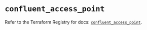 # `confluent_access_point`

Refer to the Terraform Registry for docs: [`confluent_access_point`](https://registry.terraform.io/providers/confluentinc/confluent/2.11.0/docs/resources/access_point).
